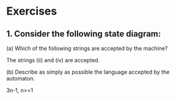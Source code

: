 # Exercises

## 1. Consider the following state diagram:

(a) Which of the following strings are accepted by the machine?

The strings (ii) and (iv) are accepted.

(b) Describe as simply as possible the language accepted by the automaton.

3n-1, n>=1
